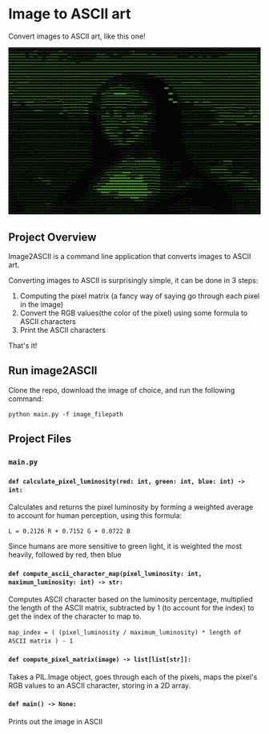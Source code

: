 # Image to ASCII art
Convert images to ASCII art, like this one!

![La Joconde (Mona Lisa) in ASCII](images/the_mona_lisa_in_ASCII.png)

## Project Overview
Image2ASCII is a command line application that converts images to ASCII art.

Converting images to ASCII is surprisingly simple, it can be done in 3 steps:
1. Computing the pixel matrix (a fancy way of saying go through each pixel in the image)
2. Convert the RGB values(the color of the pixel) using some formula to ASCII characters
3. Print the ASCII characters

That's it!

## Run image2ASCII
Clone the repo, download the image of choice, and run the following command:

```shell
python main.py -f image_filepath
```


## Project Files

### `main.py`

#### `def calculate_pixel_luminosity(red: int, green: int, blue: int) -> int:`
Calculates and returns the pixel luminosity by forming a weighted average to account for
human perception, using this formula:

    L = 0.2126 R + 0.7152 G + 0.0722 B

Since humans are more sensitive to green light, it is weighted the most heavily, followed
by red, then blue

#### `def compute_ascii_character_map(pixel_luminosity: int, maximum_luminosity: int) -> str:`
Computes ASCII character based on the luminosity percentage, multiplied the length of the
ASCII matrix, subtracted by 1 (to account for the index) to get the index of the character
to map to.

`map_index = ( (pixel_luminosity / maximum_luminosity) * length of ASCII matrix ) - 1`

#### `def compute_pixel_matrix(image) -> list[list[str]]:`
Takes a PIL.Image object, goes through each of the pixels, maps the pixel's RGB values to
an ASCII character, storing in a 2D array.

#### `def main() -> None:`
Prints out the image in ASCII